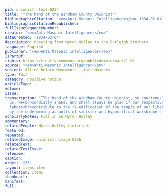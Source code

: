 ```yaml
---
pid: unionist--text-0234
title: '"The hand of the Windham County Unionist"'
bibliographicCitation: "<em>Anti-Masonic Intelligencer</em> 1834-02-04"
bibliographicCitationRepublished: 
fullIssueSequenceNumber: 
creator: "<em>Anti-Masonic Intelligencer</em>"
dateCreated: '1834-02-04'
description: Greeting from Myron Holley to the Burleigh brothers
language: English
publisher: "<em>Anti-Masonic Intelligencer</em>"
IsPartOf: 
rights: https://creativecommons.org/publicdomain/mark/1.0/
source: "<em>Anti-Masonic Intelligencer</em>"
subject: Allied Reform Movements - Anti-Masonry
type: Text
category: Positive notice
articleType: 
volume: 
issue: 
transcription: "“The hand of the Windham County Unionist, so courteously proffered
  us, we<br>cordially shake; and shall always be glad if our respective editorial
  labors<br>contribute to the re-edification of the temple of our liberties, now becoming<br>ruinous,
  by the undermining assaults of sinister and hypocritical worshippers.”"
scholarlyNotes: Fill in on Myron Holley
commentary: 
relatedPeople: Myron Holley (inferred)
featured: 
repeated: 
relatedImage: unionist--image-0036
relatedText: 
relatedTextIssue: 
filename: 
caption: 
order: '233'
layout: items_item
collection: items
thumbnail: 
manifest: 
full: 
---
```


